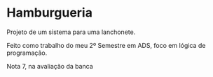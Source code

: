# Hamburgueria
Projeto de um sistema para uma lanchonete.

Feito como trabalho do meu 2º Semestre em ADS, foco em lógica de programação.

Nota 7, na avaliação da banca
